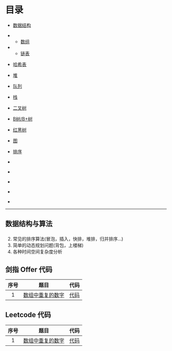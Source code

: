 # 目录

- [数据结构](#数据结构)
- - [数组](#数组)
- - [链表](#链表)
- [哈希表](#哈希表)
- [堆](#堆)
- [队列](#队列)
- [栈](#栈)
- [二叉树](#二叉树)
- [B树/B+树](#B树/B+树)
- [红黑树](#红黑树)
- [图](#图)
- [排序](#排序)
- [](#)
- [](#)
- [](#)
- [](#)


- [](#)

---

## 数据结构与算法

### 

2. 常见的排序算法(冒泡，插入，快排，堆排，归并排序…)
3. 简单的动态规划问题(背包，上楼梯)
4. 各种时间空间复杂度分析

## 剑指 Offer 代码

| 序号 | 题目 | 代码 |
|:----:|:----:|:----:|
|1|[数组中重复的数字]()|[代码](https://github.com/ChuangLiu727/GetJob/blob/master/jianzhioffercode/1.cpp)|

## Leetcode 代码

| 序号 | 题目 | 代码 |
|:----:|:----:|:----:|
|1|[数组中重复的数字]()|[代码](https://github.com/ChuangLiu727/GetJob/blob/master/leetcodecode/2.cpp)|